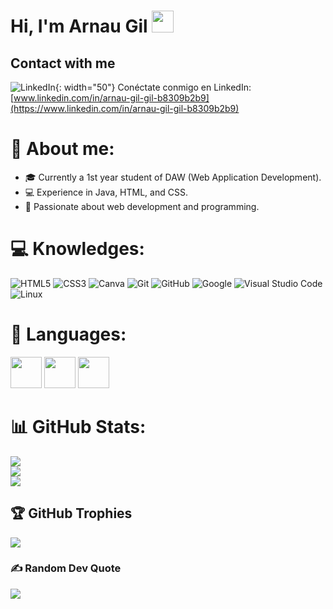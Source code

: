# Hi, I'm Arnau Gil   <img src="https://media.giphy.com/media/hvRJCLFzcasrR4ia7z/giphy.gif" width="35">



## Contact with me

![LinkedIn](https://upload.wikimedia.org/wikipedia/commons/c/ca/LinkedIn_logo_initials.png){: width="50"} Conéctate conmigo en LinkedIn: [www.linkedin.com/in/arnau-gil-gil-b8309b2b9](https://www.linkedin.com/in/arnau-gil-gil-b8309b2b9)


# 💫 About me:
- 🎓 Currently a 1st year student of DAW (Web Application Development).
- 💻 Experience in Java, HTML, and CSS.
- 🚀 Passionate about web development and programming.


# 💻 Knowledges:
![HTML5](https://img.shields.io/badge/html5-%23E34F26.svg?style=for-the-badge&logo=html5&logoColor=white) ![CSS3](https://img.shields.io/badge/css3-%231572B6.svg?style=for-the-badge&logo=css3&logoColor=white) ![Canva](https://img.shields.io/badge/Canva-%2300C4CC.svg?style=for-the-badge&logo=Canva&logoColor=white) 
![Git](https://img.shields.io/badge/git-%23F05033.svg?style=for-the-badge&logo=git&logoColor=white)
    ![GitHub](https://img.shields.io/badge/github-%23121011.svg?style=for-the-badge&logo=github&logoColor=white)
    ![Google](https://img.shields.io/badge/google-%234285F4.svg?style=for-the-badge&logo=google&logoColor=white)
    ![Visual Studio Code](https://img.shields.io/badge/Visual%20Studio%20Code-0078d7.svg?style=for-the-badge&logo=visual-studio-code&logoColor=white)
    ![Linux](https://img.shields.io/badge/Linux-FCC624?style=for-the-badge&logo=linux&logoColor=black) 


# 👅 Languages:

<img src="https://s1.eestatic.com/2021/11/02/curiosidades/espana-pueblos/624199499_213629722_1706x960.jpg" width="50">
<img src="https://i.pinimg.com/474x/0c/63/26/0c63267d57701129ba83c4bfea92bc40.jpg" width="50">
<img src="https://upload.wikimedia.org/wikipedia/commons/4/42/Flag_of_the_United_Kingdom.png" width="50">


# 📊 GitHub Stats:
![](https://github-readme-stats.vercel.app/api?username=XxArnauGxX&theme=dark&hide_border=false&include_all_commits=false&count_private=false)<br/>
![](https://github-readme-streak-stats.herokuapp.com/?user=XxArnauGxX&theme=dark&hide_border=false)<br/>
![](https://github-readme-stats.vercel.app/api/top-langs/?username=XxArnauGxX&theme=dark&hide_border=false&include_all_commits=false&count_private=false&layout=compact)

## 🏆 GitHub Trophies
![](https://github-profile-trophy.vercel.app/?username=XxArnauGxX&theme=onedark&no-frame=true&no-bg=false&margin-w=4)

### ✍️ Random Dev Quote
![](https://quotes-github-readme.vercel.app/api?type=horizontal&theme=radical)
